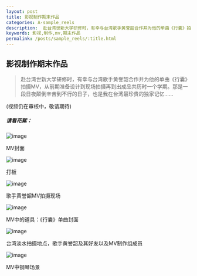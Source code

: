 ```yaml
---
layout: post
title: 影视制作期末作品
categories: A-sample_reels
description:  赴台湾世新大学研修时，有幸与台湾歌手黄誉韶合作并为他的单曲《行囊》拍摄MV，从前期准备设计到现场拍摄再到出成品共历时一个学期。那是一段日夜颠倒辛苦到不行的日子，也是我在台湾最珍贵的独家记忆......
keywords: 影视,制作,mv,期末作品
permalink: /posts/sample_reels/:title.html
---  
```

## 影视制作期末作品
> 赴台湾世新大学研修时，有幸与台湾歌手黄誉韶合作并为他的单曲《行囊》拍摄MV，从前期准备设计到现场拍摄再到出成品共历时一个学期。那是一段日夜颠倒辛苦到不行的日子，也是我在台湾最珍贵的独家记忆......

(视频仍在审核中，敬请期待)
##### 请看花絮：

![image](https://upload-images.jianshu.io/upload_images/14204282-9654113b1d192dbe.png?imageMogr2/auto-orient/strip%7CimageView2/2/w/1240)

MV封面

![image](https://upload-images.jianshu.io/upload_images/14204282-dcd1f635cd72a8b6.jpeg?imageMogr2/auto-orient/strip%7CimageView2/2/w/1240)

打板

![image](https://upload-images.jianshu.io/upload_images/14204282-7e47bc49e99b5ea7.jpeg?imageMogr2/auto-orient/strip%7CimageView2/2/w/1240)

歌手黄誉韶MV拍摄现场

![image](https://upload-images.jianshu.io/upload_images/14204282-3f76126e0dc51b65.jpeg?imageMogr2/auto-orient/strip%7CimageView2/2/w/1240)

MV中的道具：《行囊》单曲封面

![image](https://upload-images.jianshu.io/upload_images/14204282-64589de4f8131a0b.jpeg?imageMogr2/auto-orient/strip%7CimageView2/2/w/1240)

台湾淡水拍摄地点，歌手黄誉韶及其好友以及MV制作组成员

![image](https://upload-images.jianshu.io/upload_images/14204282-7de6a5659ef120b2.jpeg?imageMogr2/auto-orient/strip%7CimageView2/2/w/1240)

MV中钢琴场景